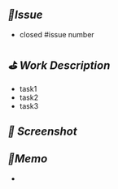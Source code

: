 ## *🔗Issue*
- closed #issue number

## *⛳️ Work Description*
- task1
- task2
- task3

## *📸 Screenshot*
<!-- 실행 사진이나 영상을 드래그하여 첨부해주세요. -->
<!-- <img src="이미지 주소" width=270 /> -->

## *📝Memo*
- 
